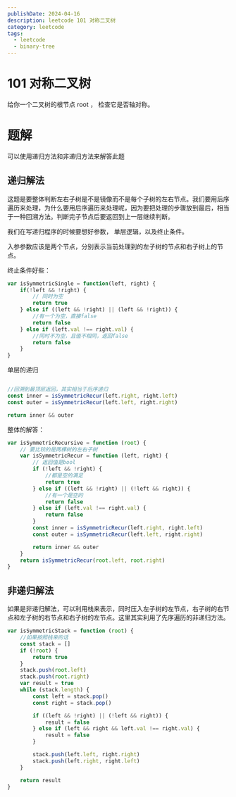 ```yaml
---
publishDate: 2024-04-16
description: leetcode 101 对称二叉树
category: leetcode
tags:
  - leetcode
  - binary-tree
---
```


# 101 对称二叉树

给你一个二叉树的根节点 root ， 检查它是否轴对称。

# 题解

可以使用递归方法和非递归方法来解答此题

## 递归解法
这题是要整体判断左右子树是不是镜像而不是每个子树的左右节点。我们要用后序遍历来处理，为什么要用后序遍历来处理呢，因为要把处理的步骤放到最后，相当于一种回溯方法。判断完子节点后要返回到上一层继续判断。

我们在写递归程序的时候要想好参数， 单层逻辑，以及终止条件。

入参参数应该是两个节点，分别表示当前处理到的左子树的节点和右子树上的节点。

终止条件好些：

```javascript
var isSymmetricSingle = function(left, right) {
    if(!left && !right) {
        // 同时为空
        return true
    } else if ((left && !right) || (left && !right)) {
        //有一个为空，直接false
        return false
    } else if (left.val !== right.val) {
        //同时不为空，且值不相同，返回false
        return false
    }
}
```

单层的递归

```javascript

//回溯到最顶层返回，其实相当于后序递归
const inner = isSymmetricRecur(left.right, right.left)
const outer = isSymmetricRecur(left.left, right.right)

return inner && outer
```

整体的解答：

```javascript
var isSymmetricRecursive = function (root) {
    // 要比较的是两棵树的左右子树
    var isSymmetricRecur = function (left, right) {
        // 返回值是bool
        if (!left && !right) {
            //都是空的满足
            return true
        } else if ((left && !right) || (!left && right)) {
            //有一个是空的
            return false
        } else if (left.val !== right.val) {
            return false
        }
        const inner = isSymmetricRecur(left.right, right.left)
        const outer = isSymmetricRecur(left.left, right.right)

        return inner && outer
    }
    return isSymmetricRecur(root.left, root.right)
}
```

## 非递归解法

如果是非递归解法，可以利用栈来表示，同时压入左子树的左节点，右子树的右节点和左子树的右节点和右子树的左节点。这里其实利用了先序遍历的非递归方法。

```javascript
var isSymmetricStack = function (root) {
    //如果按照栈来的话
    const stack = []
    if (!root) {
        return true
    }
    stack.push(root.left)
    stack.push(root.right)
    var result = true
    while (stack.length) {
        const left = stack.pop()
        const right = stack.pop()

        if ((left && !right) || (!left && right)) {
            result = false
        } else if (left && right && left.val !== right.val) {
            result = false
        }

        stack.push(left.left, right.right)
        stack.push(left.right, right.left)
    }

    return result
}
```

